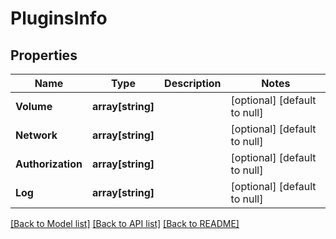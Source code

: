 # PluginsInfo

## Properties
Name | Type | Description | Notes
------------ | ------------- | ------------- | -------------
**Volume** | **array[string]** |  | [optional] [default to null]
**Network** | **array[string]** |  | [optional] [default to null]
**Authorization** | **array[string]** |  | [optional] [default to null]
**Log** | **array[string]** |  | [optional] [default to null]

[[Back to Model list]](../README.md#documentation-for-models) [[Back to API list]](../README.md#documentation-for-api-endpoints) [[Back to README]](../README.md)


